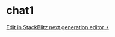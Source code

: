 # chat1

[Edit in StackBlitz next generation editor ⚡️](https://stackblitz.com/~/github.com/Arnydivision/chat1)